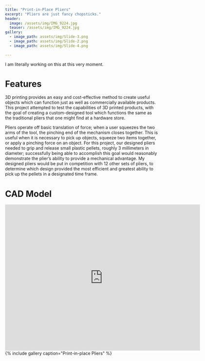 ```yaml
---
title: "Print-in-Place Pliers"
excerpt: "Pliers are just fancy chopsticks."
header:
  image: /assets/img/IMG_9224.jpg
  teaser: /assets/img/IMG_9224.jpg
gallery:
  - image_path: assets/img/Slide-3.png
  - image_path: assets/img/Slide-2.png
  - image_path: assets/img/Slide-4.png
   
---
```

I am literally working on this at this very moment.


# Features

3D printing provides an easy and cost-effective method to create useful objects which can function just as well as commercially available products. This project attempted to test the capabilities of 3D printed products, with the goal of creating a custom-designed tool which functions the same as the traditional pliers that one might find at a hardware store. 

Pliers operate off basic translation of force; when a user squeezes the two arms of the tool, the pinching end of the mechanism closes together. This is useful when it is necessary to pick up objects, squeeze two items together, or apply a pinching force on an object. For this project, our designed pliers needed to grip and release small plastic pellets, roughly 3 millimeters in diameter; successfully being able to accomplish this goal would reasonably demonstrate the plier’s ability to provide a mechanical advantage. My designed pliers would be put in competition with 12 other sets of pliers, to determine which design provided the most efficient and greatest ability to pick up the pellets in a designated time frame. 


# CAD Model
<iframe src="https://vanderbilt643.autodesk360.com/shares/public/SH35dfcQT936092f0e432a92c466ad2224e2?mode=embed" width="640" height="480" allowfullscreen="true" webkitallowfullscreen="true" mozallowfullscreen="true"  frameborder="0"></iframe>
{% include gallery caption="Print-in-place Pliers" %}
